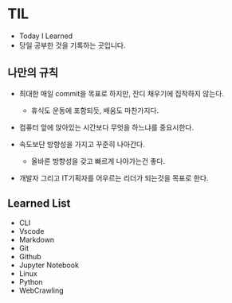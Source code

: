 # TIL

- Today I Learned
- 당일 공부한 것을 기록하는 곳입니다.

## 나만의 규칙

- 최대한 매일 commit을 목표로 하지만, 잔디 채우기에 집착하지 않는다.
  - 휴식도 운동에 포함되듯, 배움도 마찬가지다.

- 컴퓨터 앞에 앉아있는 시간보다 무엇을 하느냐를 중요시한다.
- 속도보단 방향성을 가지고 꾸준히 나아간다.
  - 올바른 방향성을 갖고 빠르게 나아가는건 좋다.

- 개발자 그리고 IT기획자를 어우르는 리더가 되는것을 목표로 한다.



## Learned List

- CLI
- Vscode
- Markdown
- Git
- Github
- Jupyter Notebook
- Linux
- Python
- WebCrawling
